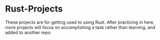 # Rust-Projects
These projects are for getting used to using Rust. After practicing in here, more projects will focus on accomplishing a task rather than learning, and added to another repo
